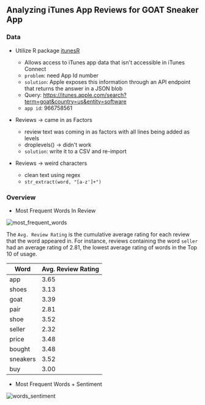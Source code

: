 ## Analyzing iTunes App Reviews for GOAT Sneaker App

### Data

- Utilize R package [itunesR](https://github.com/amrrs/itunesr)
    - Allows access to iTunes app data that isn't accessible in iTunes Connect
    - `problem`: need App Id number
    - `solution`: Apple exposes this information through an API endpoint that returns the answer in a JSON blob
    - Query: https://itunes.apple.com/search?term=goat&country=us&entity=software
    - `app id`: 966758561

- Reviews -> came in as Factors
    - review text was coming in as factors with all lines being added as levels
    - droplevels() -> didn't work
    - `solution`: write it to a CSV and re-import

- Reviews -> weird characters
    - clean text using regex
    - `str_extract(word, "[a-z']+")`

### Overview

- Most Frequent Words In Review  

![most_frequent_words](https://i.imgur.com/xmbNtga.png)

The `Avg. Review Rating` is the cumulative average rating for each review that the word appeared in. For instance, reviews containing the word `seller` had an average rating of 2.81, the lowest average rating of words in the Top 10 of usage.

Word | Avg. Review Rating
-- | --
app | 3.65
shoes | 3.13
goat | 3.39
pair | 2.81
shoe | 3.52
seller | 2.32
price | 3.48
bought | 3.48
sneakers | 3.52
buy | 3.00

- Most Frequent Words + Sentiment

![words_sentiment](https://i.imgur.com/PxXMBm3.png)